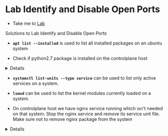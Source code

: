 # Lab Identify and Disable Open Ports
  - Take me to [Lab](https://kodekloud.com/courses/1378608/lectures/31704440)

Solutions to Lab Identify and Disable Open Ports

  - **`apt list --installed`**  is used to list all installed packages on an ubuntu system

  - Check if python2.7 package is installed on the controlplane host
  <details>
  ```
  Run
  $ apt list --installed | grep python2.7
  You will find that is is not installed
  ```
  </details>

  - **`systemctl list-units --type service`**  can be used to list only active services on a system.

  - **`lsmod`**  can be used to list the kernel modules currently loaded on a system.

  - On controlplane host we have nginx service running which isn't needed on that system. Stop the nginx service and remove its service unit file. Make sure not to remove nginx package from the system
  <details>
  ```

        Run to get the unit name
        $ systemctl list-units --all | grep nginx
        Stop Nginx service by running
        $ systemctl stop nginx
        Find the location of the unit then remove it by running
        $ systemctl status nginx
        $ rm /lib/systemd/system/nginx.service
  ```
  </details>

  - We want to blacklist the evbug kernel module on controlplane host.
  <details>
  ```
  
        Edit in this file to blacklist a kernel module.
        $ vim /etc/modprobe.d/blacklist.conf
        Edit this line from #blacklist evbug to blacklist evbug
  ```
  </details>

  - Remove the nginx package from controlplane host.
  <details>
  ```
  Run
  $ apt remove nginx -y
  ```
  </details>

  - We have a service running on controlplane host which is listening on port 9090. Identify the service and kill the same to free the 9090 port.
  <details>
  ```
  Identify the service listening on port 9090
  $ netstat -natp | grep 9090
  Kill/Stop the service to free the port
  $ systemctl stop apache2
  ```
  </details>

  - Check for updates available for wget package v1.18 and update to the latest version available in the apt repos.
  <details>
  ```
  Run
  $ apt install wget -y
  ```
  </details>
